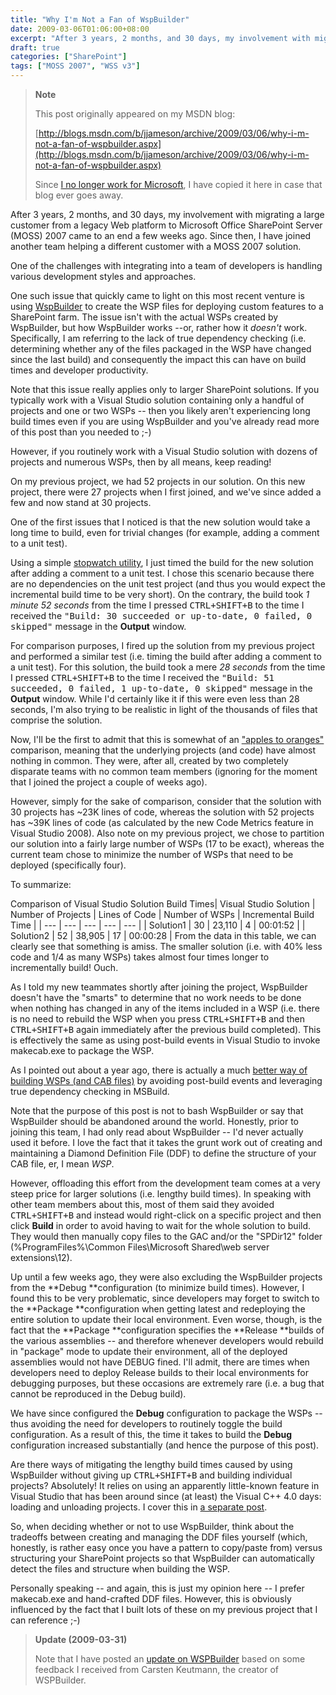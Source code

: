 ```yaml
---
title: "Why I'm Not a Fan of WspBuilder"
date: 2009-03-06T01:06:00+08:00
excerpt: "After 3 years, 2 months, and 30 days, my involvement with migrating a large customer from a legacy Web platform to Microsoft Office SharePoint Server (MOSS) 2007 came to an end a few weeks ago. Since then, I have joined another team helping a different..."
draft: true
categories: ["SharePoint"]
tags: ["MOSS 2007", "WSS v3"]
---
```


> **Note**
> 
> This post originally appeared on my MSDN blog:
> 
> [http://blogs.msdn.com/b/jjameson/archive/2009/03/06/why-i-m-not-a-fan-of-wspbuilder.aspx](http://blogs.msdn.com/b/jjameson/archive/2009/03/06/why-i-m-not-a-fan-of-wspbuilder.aspx)
> 
> Since [I no longer work for Microsoft](/blog/jjameson/2011/09/02/last-day-with-microsoft), I have copied it here in case that blog ever goes away.

After 3 years, 2 months, and 30 days, my involvement with migrating a large customer from a legacy Web platform to Microsoft Office SharePoint Server (MOSS) 2007 came to an end a few weeks ago. Since then, I have joined another team helping a different customer with a MOSS 2007 solution.

One of the challenges with integrating into a team of developers is handling various development styles and approaches.

One such issue that quickly came to light on this most recent venture is using [WspBuilder](http://www.codeplex.com/wspbuilder) to create the WSP files for deploying custom features to a SharePoint farm. The issue isn't with the actual WSPs created by WspBuilder, but how WspBuilder works --or, rather how it *doesn't* work. Specifically, I am referring to the lack of true dependency checking (i.e. determining whether any of the files packaged in the WSP have changed since the last build) and consequently the impact this can have on build times and developer productivity.

Note that this issue really applies only to larger SharePoint solutions. If you typically work with a Visual Studio solution containing only a handful of projects and one or two WSPs -- then you likely aren't experiencing long build times even if you are using WspBuilder and you've already read more of this post than you needed to ;-)

However, if you routinely work with a Visual Studio solution with dozens of projects and numerous WSPs, then by all means, keep reading!

On my previous project, we had 52 projects in our solution. On this new project, there were 27 projects when I first joined, and we've since added a few and now stand at 30 projects.

One of the first issues that I noticed is that the new solution would take a long time to build, even for trivial changes (for example, adding a comment to a unit test).

Using a simple [stopwatch utility](http://www.online-stopwatch.com), I just timed the build for the new solution after adding a comment to a unit test. I chose this scenario because there are no dependencies on the unit test project (and thus you would expect the incremental build time to be very short). On the contrary, the build took *1 minute 52 seconds* from the time I pressed <kbd>CTRL+SHIFT+B</kbd> to the time I received the <samp>"Build: 30 succeeded or
up-to-date, 0 failed, 0 skipped"</samp> message in the **Output** window.

For comparison purposes, I fired up the solution from my previous project and performed a similar test (i.e. timing the build after adding a comment to a unit test). For this solution, the build took a mere *28 seconds* from the time I pressed <kbd>CTRL+SHIFT+B</kbd> to the time I received the <samp>"Build: 51 succeeded,
0 failed, 1 up-to-date, 0 skipped"</samp> message in the **Output** window. While I'd certainly like it if this were even less than 28 seconds, I'm also trying to be realistic in light of the thousands of files that comprise the solution.

Now, I'll be the first to admit that this is somewhat of an ["apples to oranges"](http://en.wikipedia.org/wiki/Apples_to_oranges) comparison, meaning that the underlying projects (and code) have almost nothing in common. They were, after all, created by two completely disparate teams with no common team members (ignoring for the moment that I joined the project a couple of weeks ago).

However, simply for the sake of comparison, consider that the solution with 30 projects has ~23K lines of code, whereas the solution with 52 projects has ~39K lines of code (as calculated by the new Code Metrics feature in Visual Studio 2008). Also note on my previous project, we chose to partition our solution into a fairly large number of WSPs (17 to be exact), whereas the current team chose to minimize the number of WSPs that need to be deployed (specifically four).

To summarize:

<caption>Comparison of Visual Studio Solution Build Times</caption>| Visual Studio Solution | Number of Projects | Lines of Code | Number of WSPs | Incremental Build Time |
| --- | --- | --- | --- | --- |
| Solution1 | 30 | 23,110 | 4 | 00:01:52 |
| Solution2 | 52 | 38,905 | 17 | 00:00:28 |
From the data in this table, we can clearly see that something is amiss. The smaller solution (i.e. with 40% less code and 1/4 as many WSPs) takes almost four times longer to incrementally build! Ouch.

As I told my new teammates shortly after joining the project, WspBuilder doesn't have the "smarts" to determine that no work needs to be done when nothing has changed in any of the items included in a WSP (i.e. there is no need to rebuild the WSP when you press <kbd>CTRL+SHIFT+B</kbd> and then <kbd>CTRL+SHIFT+B</kbd> again immediately after the previous build completed). This is effectively the same as using post-build events in Visual Studio to invoke makecab.exe to package the WSP.

As I pointed out about a year ago, there is actually a much [better way of building WSPs (and CAB files)](/blog/jjameson/2008/04/10/a-better-way-to-build-sharepoint-solution-packages-and-cab-files) by avoiding post-build events and leveraging true dependency checking in MSBuild.

Note that the purpose of this post is not to bash WspBuilder or say that WspBuilder should be abandoned around the world. Honestly, prior to joining this team, I had only read about WspBuilder -- I'd never actually used it before. I love the fact that it takes the grunt work out of creating and maintaining a Diamond Definition File (DDF) to define the structure of your CAB file, er, I mean *WSP*.

However, offloading this effort from the development team comes at a very steep price for larger solutions (i.e. lengthy build times). In speaking with other team members about this, most of them said they avoided <kbd>CTRL+SHIFT+B</kbd> and instead would right-click on a specific project and then click **Build** in order to avoid having to wait for the whole solution to build. They would then manually copy files to the GAC and/or the "SPDir12" folder (%ProgramFiles%\Common Files\Microsoft Shared\web server extensions\12).

Up until a few weeks ago, they were also excluding the WspBuilder projects from the **Debug **configuration (to minimize build times). However, I found this to be very problematic, since developers may forget to switch to the **Package **configuration when getting latest and redeploying the entire solution to update their local environment. Even worse, though, is the fact that the **Package **configuration specifies the **Release
**builds of the various assemblies -- and therefore whenever developers would rebuild in "package" mode to update their environment, all of the deployed assemblies would not have DEBUG fined. I'll admit, there are times when developers need to deploy Release builds to their local environments for debugging purposes, but these occasions are extremely rare (i.e. a bug that cannot be reproduced in the Debug build).

We have since configured the **Debug** configuration to package the WSPs -- thus avoiding the need for developers to routinely toggle the build configuration. As a result of this, the time it takes to build the **Debug** configuration increased substantially (and hence the purpose of this post).

Are there ways of mitigating the lengthy build times caused by using WspBuilder without giving up <kbd>CTRL+SHIFT+B</kbd> and building individual projects? Absolutely! It relies on using an apparently little-known feature in Visual Studio that has been around since (at least) the Visual C++ 4.0 days: loading and unloading projects. I cover this in [a separate post](/blog/jjameson/2009/03/06/large-visual-studio-solutions-by-loading-unloading-projects).

So, when deciding whether or not to use WspBuilder, think about the tradeoffs between creating and managing the DDF files yourself (which, honestly, is rather easy once you have a pattern to copy/paste from) versus structuring your SharePoint projects so that WspBuilder can automatically detect the files and structure when building the WSP.

Personally speaking -- and again, this is just my opinion here -- I prefer makecab.exe and hand-crafted DDF files. However, this is obviously influenced by the fact that I built lots of these on my previous project that I can reference ;-)

> **Update (2009-03-31)**
> 
> Note that I have posted an
> [update on WSPBuilder](/blog/jjameson/2009/03/31/updated-thoughts-on-wspbuilder) based on some feedback I received from Carsten
> Keutmann, the creator of WSPBuilder.

